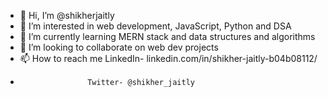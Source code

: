 - 👋 Hi, I’m @shikherjaitly
- 👀 I’m interested in web development, JavaScript, Python and DSA 
- 🌱 I’m currently learning MERN stack and data structures and algorithms
- 💞️ I’m looking to collaborate on web dev projects 
- 📫 How to reach me LinkedIn- linkedin.com/in/shikher-jaitly-b04b08112/
-                    Twitter- @shikher_jaitly
<!---
shikherjaitly/shikherjaitly is a ✨ special ✨ repository because its `README.md` (this file) appears on your GitHub profile.
You can click the Preview link to take a look at your changes.
--->
